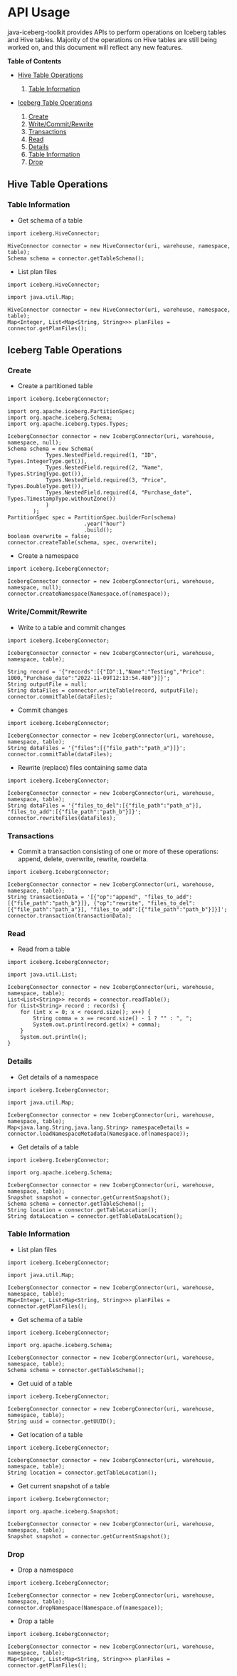 # API Usage

java-iceberg-toolkit provides APIs to perform operations on Iceberg tables and Hive tables. Majority of the operations on Hive tables are still being worked on, and this document will reflect any new features. 

**Table of Contents**

* [Hive Table Operations](/docs/sample_api_usage.md#hive-table-operations)
    1. [Table Information](/docs/sample_api_usage.md#table-information)

* [Iceberg Table Operations](/docs/sample_api_usage.md#iceberg-table-operations)
    1. [Create](/docs/sample_api_usage.md#create)
    2. [Write/Commit/Rewrite](/docs/sample_api_usage.md#writecommitrewrite)
    3. [Transactions](/docs/sample_api_usage.md#transactions)
    4. [Read](/docs/sample_api_usage.md#read)
    5. [Details](/docs/sample_api_usage.md#details)
    6. [Table Information](/docs/sample_api_usage.md#table-information-1)
    7. [Drop](/docs/sample_api_usage.md#drop)

## Hive Table Operations

### Table Information

* Get schema of a table
```
import iceberg.HiveConnector;

HiveConnector connector = new HiveConnector(uri, warehouse, namespace, table);
Schema schema = connector.getTableSchema();
```

* List plan files
```
import iceberg.HiveConnector;

import java.util.Map;

HiveConnector connector = new HiveConnector(uri, warehouse, namespace, table);
Map<Integer, List<Map<String, String>>> planFiles = connector.getPlanFiles();
```

## Iceberg Table Operations

### Create

* Create a partitioned table
```
import iceberg.IcebergConnector;

import org.apache.iceberg.PartitionSpec;
import org.apache.iceberg.Schema;
import org.apache.iceberg.types.Types;

IcebergConnector connector = new IcebergConnector(uri, warehouse, namespace, null);
Schema schema = new Schema(
            Types.NestedField.required(1, "ID", Types.IntegerType.get()),
            Types.NestedField.required(2, "Name", Types.StringType.get()),
            Types.NestedField.required(3, "Price", Types.DoubleType.get()),
            Types.NestedField.required(4, "Purchase_date", Types.TimestampType.withoutZone())
            )
        );
PartitionSpec spec = PartitionSpec.builderFor(schema)
						.year("hour")
						.build();
boolean overwrite = false;
connector.createTable(schema, spec, overwrite);
```

* Create a namespace
```
import iceberg.IcebergConnector;

IcebergConnector connector = new IcebergConnector(uri, warehouse, namespace, null);
connector.createNamespace(Namespace.of(namespace));
```

### Write/Commit/Rewrite

* Write to a table and commit changes
```
import iceberg.IcebergConnector;

IcebergConnector connector = new IcebergConnector(uri, warehouse, namespace, table);

String record = '{"records":[{"ID":1,"Name":"Testing","Price": 1000,"Purchase_date":"2022-11-09T12:13:54.480"}]}';
String outputFile = null;
String dataFiles = connector.writeTable(record, outputFile);
connector.commitTable(dataFiles);
```

* Commit changes
```
import iceberg.IcebergConnector;

IcebergConnector connector = new IcebergConnector(uri, warehouse, namespace, table);
String dataFiles = '{"files":[{"file_path":"path_a"}]}';
connector.commitTable(dataFiles);
```

* Rewrite (replace) files containing same data
```
import iceberg.IcebergConnector;

IcebergConnector connector = new IcebergConnector(uri, warehouse, namespace, table);
String dataFiles = '{"files_to_del":[{"file_path":"path_a"}], "files_to_add":[{"file_path":"path_b"}]}';
connector.rewriteFiles(dataFiles);
```

### Transactions
* Commit a transaction consisting of one or more of these operations: append, delete, overwrite, rewrite, rowdelta. 
```
import iceberg.IcebergConnector;

IcebergConnector connector = new IcebergConnector(uri, warehouse, namespace, table);
String transactionData = '[{"op":"append", "files_to_add":[{"file_path":"path_b"}]}, {"op":"rewrite", "files_to_del":[{"file_path":"path_a"}], "files_to_add":[{"file_path":"path_b"}]}]';
connector.transaction(transactionData);
```

### Read

* Read from a table
```
import iceberg.IcebergConnector;

import java.util.List;

IcebergConnector connector = new IcebergConnector(uri, warehouse, namespace, table);
List<List<String>> records = connector.readTable();
for (List<String> record : records) {
    for (int x = 0; x < record.size(); x++) {
        String comma = x == record.size() - 1 ? "" : ", ";
        System.out.print(record.get(x) + comma);
    }
    System.out.println();
}
```

### Details

* Get details of a namespace
```
import iceberg.IcebergConnector;

import java.util.Map;

IcebergConnector connector = new IcebergConnector(uri, warehouse, namespace, table);
Map<java.lang.String,java.lang.String> namespaceDetails = connector.loadNamespaceMetadata(Namespace.of(namespace));
```

* Get details of a table
```
import iceberg.IcebergConnector;

import org.apache.iceberg.Schema;

IcebergConnector connector = new IcebergConnector(uri, warehouse, namespace, table);
Snapshot snapshot = connector.getCurrentSnapshot();
Schema schema = connector.getTableSchema();
String location = connector.getTableLocation();
String dataLocation = connector.getTableDataLocation();
```

### Table Information

* List plan files
```
import iceberg.IcebergConnector;

import java.util.Map;

IcebergConnector connector = new IcebergConnector(uri, warehouse, namespace, table);
Map<Integer, List<Map<String, String>>> planFiles = connector.getPlanFiles();
```

* Get schema of a table
```
import iceberg.IcebergConnector;

import org.apache.iceberg.Schema;

IcebergConnector connector = new IcebergConnector(uri, warehouse, namespace, table);
Schema schema = connector.getTableSchema();
```

* Get uuid of a table
```
import iceberg.IcebergConnector;

IcebergConnector connector = new IcebergConnector(uri, warehouse, namespace, table);
String uuid = connector.getUUID();
```

* Get location of a table
```
import iceberg.IcebergConnector;

IcebergConnector connector = new IcebergConnector(uri, warehouse, namespace, table);
String location = connector.getTableLocation();
```

* Get current snapshot of a table
```
import iceberg.IcebergConnector;

import org.apache.iceberg.Snapshot;

IcebergConnector connector = new IcebergConnector(uri, warehouse, namespace, table);
Snapshot snapshot = connector.getCurrentSnapshot();
```

### Drop

* Drop a namespace
```
import iceberg.IcebergConnector;

IcebergConnector connector = new IcebergConnector(uri, warehouse, namespace, table);
connector.dropNamespace(Namespace.of(namespace));
```

* Drop a table
```
import iceberg.IcebergConnector;

IcebergConnector connector = new IcebergConnector(uri, warehouse, namespace, table);
Map<Integer, List<Map<String, String>>> planFiles = connector.getPlanFiles();
```